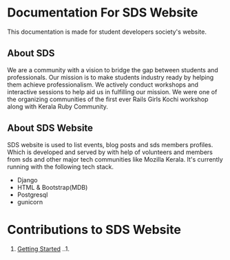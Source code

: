 # Documentation For SDS Website

This documentation is made for student developers society's website.

## About SDS

We are a community with a vision to bridge the gap between students and professionals. Our mission is to make students industry ready by helping them achieve professionalism.
We actively conduct workshops and interactive sessions to help aid us in fulfilling our mission. We were one of the organizing communities of the first ever Rails Girls Kochi workshop along with Kerala Ruby Community.

## About SDS Website

SDS website  is used to list events, blog posts and sds members profiles. Which is developed and served by with help of volunteers and members from sds and other major tech communities like Mozilla Kerala. It's currently running with the following tech stack.

- Django
- HTML & Bootstrap(MDB)
- Postgresql
- gunicorn

# Contributions to SDS Website

1. [Getting Started](./docs.md)
..1. 

